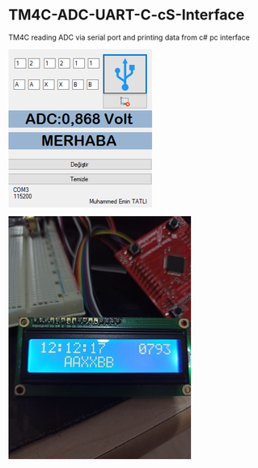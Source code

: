 # TM4C-ADC-UART-C-cS-Interface

TM4C reading ADC via serial port and printing data from c# pc interface

![alt text](https://github.com/emintatli/TM4C-ADC-UART-C-cS-Interface/blob/main/1.png?raw=true)

![alt text](https://github.com/emintatli/TM4C-ADC-UART-C-cS-Interface/blob/main/3.jpeg?raw=true)
